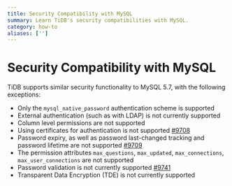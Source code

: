 ```yaml
---
title: Security Compatibility with MySQL
summary: Learn TiDB's security compatibilities with MySQL.
category: how-to
aliases: ['']
---
```


# Security Compatibility with MySQL

TiDB supports similar security functionality to MySQL 5.7, with the following exceptions:

- Only the `mysql_native_password` authentication scheme is supported
- External authentication (such as with LDAP) is not currently supported
- Column level permissions are not supported
- Using certificates for authentication is not supported [#9708](https://github.com/pingcap/tidb/issues/9708)
- Password expiry, as well as password last-changed tracking and password lifetime are not supported [#9709](https://github.com/pingcap/tidb/issues/9709)
- The permission attributes `max_questions`, `max_updated`, `max_connections`, `max_user_connections` are not supported
- Password validation is not currently supported [#9741](https://github.com/pingcap/tidb/issues/9741)
- Transparent Data Encryption (TDE) is not currently supported
